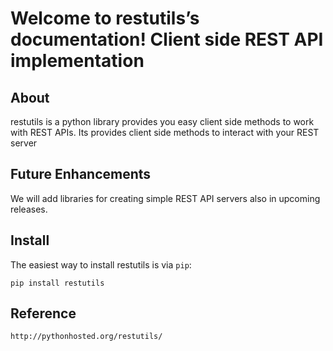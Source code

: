 Welcome to restutils’s documentation! Client side REST API implementation 
====================================================================

About
-----

restutils is a python library provides you easy client side methods to work with REST APIs. Its provides client side methods to interact with your REST server

Future Enhancements
-------------------

We will add libraries for creating simple REST API servers also in upcoming releases.

Install
-------

The easiest way to install restutils is via `pip`:

    pip install restutils

Reference
---------
	http://pythonhosted.org/restutils/


